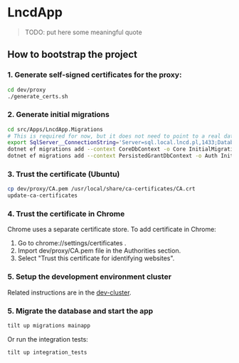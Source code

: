 # LncdApp

>
> TODO: put here some meaningful quote
>

## How to bootstrap the project

### 1. Generate self-signed certificates for the proxy:

```sh
cd dev/proxy
./generate_certs.sh
```

### 2. Generate initial migrations

```sh
cd src/Apps/LncdApp.Migrations
# This is required for now, but it does not need to point to a real database
export SqlServer__ConnectionString='Server=sql.local.lncd.pl,1433;Database=App;User Id=sa;Password=yourStrong(!)Password;Encrypt=false'
dotnet ef migrations add --context CoreDbContext -o Core InitialMigration # Our context
dotnet ef migrations add --context PersistedGrantDbContext -o Auth InitialMigration # IdentityServer4
```

### 3. Trust the certificate (Ubuntu)

```sh
cp dev/proxy/CA.pem /usr/local/share/ca-certificates/CA.crt
update-ca-certificates
```

### 4. Trust the certificate in Chrome

Chrome uses a separate certificate store. To add certificate in Chrome:

1. Go to chrome://settings/certificates .
2. Import dev/proxy/CA.pem file in the Authorities section.
3. Select "Trust this certificate for identifying websites".

### 5. Setup the development environment cluster

Related instructions are in the [dev-cluster](../dev-cluster/README.md).

### 5. Migrate the database and start the app

```sh
tilt up migrations mainapp
```

Or run the integration tests:

```sh
tilt up integration_tests
```
